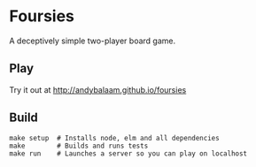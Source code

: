 # Foursies
A deceptively simple two-player board game.

## Play

Try it out at http://andybalaam.github.io/foursies

## Build

    make setup  # Installs node, elm and all dependencies
    make        # Builds and runs tests
    make run    # Launches a server so you can play on localhost
